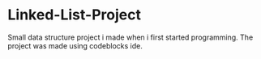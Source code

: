 # Linked-List-Project
Small data structure project i made when i first started programming. The project was made using codeblocks ide.


